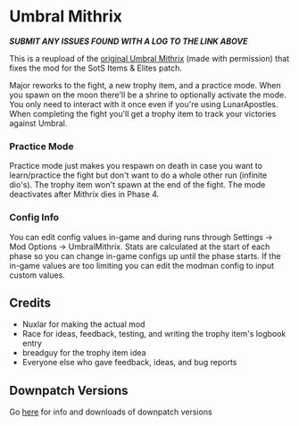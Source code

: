 # Umbral Mithrix

**_SUBMIT ANY ISSUES FOUND WITH A LOG TO THE LINK ABOVE_**

This is a reupload of the [original Umbral Mithrix](https://thunderstore.io/package/Nuxlar/UmbralMithrix/) (made with permission) that fixes the mod for the SotS Items & Elites patch.

Major reworks to the fight, a new trophy item, and a practice mode. When you spawn on the moon there'll be a shrine to optionally activate the mode. You only need to interact with it once even if you're using LunarApostles. When completing the fight you'll get a trophy item to track your victories against Umbral.

### Practice Mode

Practice mode just makes you respawn on death in case you want to learn/practice the fight but don't want to do a whole other run (infinite dio's). The trophy item won't spawn at the end of the fight. The mode deactivates after Mithrix dies in Phase 4.

### Config Info

You can edit config values in-game and during runs through Settings -> Mod Options -> UmbralMithrix. Stats are calculated at the start of each phase so you can change in-game configs up until the phase starts. If the in-game values are too limiting you can edit the modman config to input custom values.

## Credits

- Nuxlar for making the actual mod
- Race for ideas, feedback, testing, and writing the trophy item's logbook entry
- breadguy for the trophy item idea
- Everyone else who gave feedback, ideas, and bug reports

## Downpatch Versions

Go [here](https://thunderstore.io/package/Nuxlar/UmbralMithrix/) for info and downloads of downpatch versions